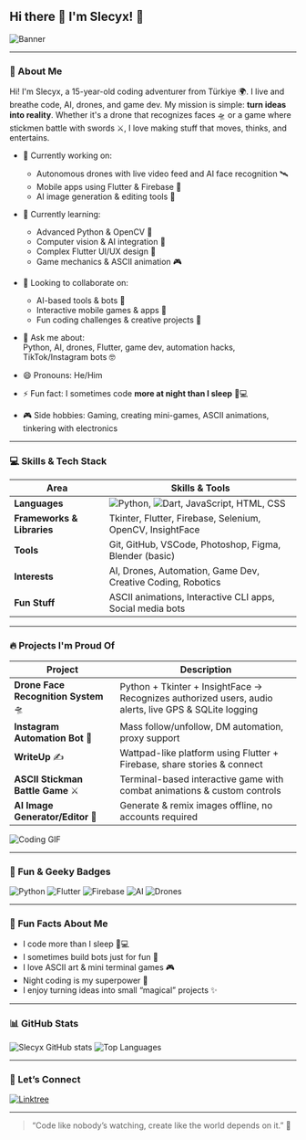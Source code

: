 ## Hi there 👋 I'm Slecyx! 🚀

<!--
**Slecyx/Slecyx** is a ✨ _special_ ✨ repository because its `README.md` (this file) appears on your GitHub profile.
-->

![Banner](https://media.giphy.com/media/3oKIPwoeGErMmaI43C/giphy.gif)

---

### 🧑 About Me
Hi! I'm Slecyx, a 15-year-old coding adventurer from Türkiye 🌍. I live and breathe code, AI, drones, and game dev. My mission is simple: **turn ideas into reality**. Whether it's a drone that recognizes faces 🛸 or a game where stickmen battle with swords ⚔️, I love making stuff that moves, thinks, and entertains.

- 🔭 Currently working on:  
  - Autonomous drones with live video feed and AI face recognition 🛰️  
  - Mobile apps using Flutter & Firebase 📱  
  - AI image generation & editing tools 🎨  

- 🌱 Currently learning:  
  - Advanced Python & OpenCV 🐍  
  - Computer vision & AI integration 🤖  
  - Complex Flutter UI/UX design 🌈  
  - Game mechanics & ASCII animation 🎮  

- 👯 Looking to collaborate on:  
  - AI-based tools & bots 🤖  
  - Interactive mobile games & apps 📱  
  - Fun coding challenges & creative projects 🎨  

- 💬 Ask me about:  
  Python, AI, drones, Flutter, game dev, automation hacks, TikTok/Instagram bots 🤓  

- 😄 Pronouns: He/Him  
- ⚡ Fun fact: I sometimes code **more at night than I sleep** 🌙💻  
- 🎮 Side hobbies: Gaming, creating mini-games, ASCII animations, tinkering with electronics  

---

### 💻 Skills & Tech Stack

<div align="center">

| Area | Skills & Tools |
|------|----------------|
| **Languages** | ![Python](https://img.shields.io/badge/Python-3.11-blue?style=for-the-badge&logo=python), ![Dart](https://img.shields.io/badge/Dart-3.10-blue?style=for-the-badge&logo=dart), JavaScript, HTML, CSS |
| **Frameworks & Libraries** | Tkinter, Flutter, Firebase, Selenium, OpenCV, InsightFace |
| **Tools** | Git, GitHub, VSCode, Photoshop, Figma, Blender (basic) |
| **Interests** | AI, Drones, Automation, Game Dev, Creative Coding, Robotics |
| **Fun Stuff** | ASCII animations, Interactive CLI apps, Social media bots |

</div>

---

### 🔥 Projects I'm Proud Of

| Project | Description |
|---------|-------------|
| **Drone Face Recognition System** 🛸 | Python + Tkinter + InsightFace → Recognizes authorized users, audio alerts, live GPS & SQLite logging |
| **Instagram Automation Bot** 📸 | Mass follow/unfollow, DM automation, proxy support |
| **WriteUp** ✍️ | Wattpad-like platform using Flutter + Firebase, share stories & connect |
| **ASCII Stickman Battle Game** ⚔️ | Terminal-based interactive game with combat animations & custom controls |
| **AI Image Generator/Editor** 🎨 | Generate & remix images offline, no accounts required |

![Coding GIF](https://media.giphy.com/media/L95W4wv8nnb9K/giphy.gif)

---

### 🌟 Fun & Geeky Badges

![Python](https://img.shields.io/badge/Python-3.11-blue?style=for-the-badge&logo=python) 
![Flutter](https://img.shields.io/badge/Flutter-3.10-blue?style=for-the-badge&logo=flutter) 
![Firebase](https://img.shields.io/badge/Firebase-9.22-yellow?style=for-the-badge&logo=firebase) 
![AI](https://img.shields.io/badge/AI-OpenCV-red?style=for-the-badge) 
![Drones](https://img.shields.io/badge/Drones-🚀-green?style=for-the-badge)

---

### 🎨 Fun Facts About Me
- I code more than I sleep 🛌💻  
- I sometimes build bots just for fun 🤖  
- I love ASCII art & mini terminal games 🎮  
- Night coding is my superpower 🌙  
- I enjoy turning ideas into small “magical” projects ✨  

---

### 📊 GitHub Stats

![Slecyx GitHub stats](https://github-readme-stats.vercel.app/api?username=Slecyx&show_icons=true&theme=radical)
![Top Languages](https://github-readme-stats.vercel.app/api/top-langs/?username=Slecyx&layout=compact&theme=radical)

---

### 💬 Let’s Connect

[![Linktree](https://img.shields.io/badge/Linktree-🌐-green?style=for-the-badge&logo=linktree)](https://linktr.ee/yigit_kurt)

---

> “Code like nobody’s watching, create like the world depends on it.” 🌟
